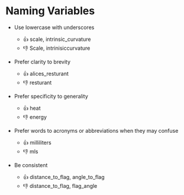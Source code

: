 # Naming Variables

- Use lowercase with underscores
  - :thumbsup: scale, intrinsic_curvature
  - :thumbsdown:  Scale, intrinisiccurvature

- Prefer clarity to brevity  
  - :thumbsup: alices_resturant
  - :thumbsdown:  resturant
  
- Prefer specificity to generality  
  - :thumbsup: heat
  - :thumbsdown:  energy

- Prefer words to acronyms or abbreviations when they may confuse
  - :thumbsup: milliliters
  - :thumbsdown: mls

- Be consistent
  - :thumbsup: distance_to_flag, angle_to_flag
  - :thumbsdown: distance_to_flag, flag_angle
  
